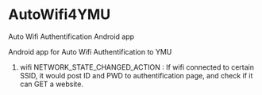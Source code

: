 # AutoWifi4YMU
Auto Wifi Authentification Android app


Android app for Auto Wifi Authentification to YMU

1. wifi NETWORK_STATE_CHANGED_ACTION : 
  If wifi connected to certain SSID, it would post ID and PWD to authentification page, and check if it can GET a website.
  

